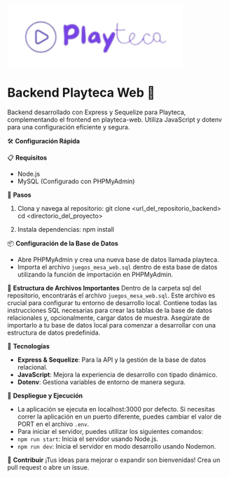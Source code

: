 
![Logo de Playteca](assets/playtecalogo.jpg)

# Backend Playteca Web 🧩
Backend desarrollado con Express y Sequelize para Playteca, complementando el frontend en playteca-web. Utiliza JavaScript y dotenv para una configuración eficiente y segura.

🛠 **Configuración Rápida**

📋 **Requisitos**
- Node.js
- MySQL (Configurado con PHPMyAdmin)

🚀 **Pasos**
1. Clona y navega al repositorio:
git clone <url_del_repositorio_backend>
cd <directorio_del_proyecto>

2. Instala dependencias:
npm install


📦 **Configuración de la Base de Datos**
- Abre PHPMyAdmin y crea una nueva base de datos llamada playteca.
- Importa el archivo `juegos_mesa_web.sql` dentro de esta base de datos utilizando la función de importación en PHPMyAdmin.

📁 **Estructura de Archivos Importantes**
Dentro de la carpeta sql del repositorio, encontrarás el archivo `juegos_mesa_web.sql`. Este archivo es crucial para configurar tu entorno de desarrollo local. Contiene todas las instrucciones SQL necesarias para crear las tablas de la base de datos relacionales y, opcionalmente, cargar datos de muestra. Asegúrate de importarlo a tu base de datos local para comenzar a desarrollar con una estructura de datos predefinida.

🔧 **Tecnologías**
- **Express & Sequelize**: Para la API y la gestión de la base de datos relacional.
- **JavaScript**: Mejora la experiencia de desarrollo con tipado dinámico.
- **Dotenv**: Gestiona variables de entorno de manera segura.

📡 **Despliegue y Ejecución**
- La aplicación se ejecuta en localhost:3000 por defecto. Si necesitas correr la aplicación en un puerto diferente, puedes cambiar el valor de PORT en el archivo `.env`.
- Para iniciar el servidor, puedes utilizar los siguientes comandos:
- `npm run start`: Inicia el servidor usando Node.js.
- `npm run dev`: Inicia el servidor en modo desarrollo usando Nodemon.

🤝 **Contribuir**
¡Tus ideas para mejorar o expandir son bienvenidas! Crea un pull request o abre un issue.
